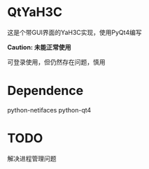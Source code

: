 # QtYaH3C
这是个带GUI界面的YaH3C实现，使用PyQt4编写

**Caution: 未能正常使用**

可登录使用，但仍然存在问题，慎用

# Dependence
python-netifaces
python-qt4

# TODO
解决进程管理问题

